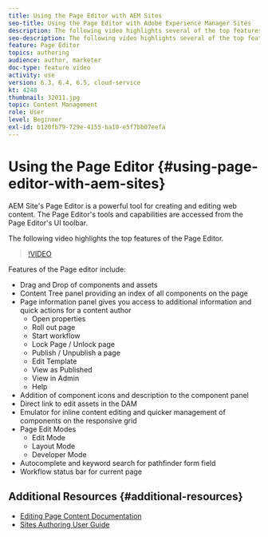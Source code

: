 ```yaml
---
title: Using the Page Editor with AEM Sites
seo-title: Using the Page Editor with Adobe Experience Manager Sites
description: The following video highlights several of the top features of the Touch-UI Sites editor in Adobe Experience Manager.
seo-description: The following video highlights several of the top features of the Touch-UI Sites editor in Adobe Experience Manager.
feature: Page Editor
topics: authoring
audience: author, marketer
doc-type: feature video
activity: use
version: 6.3, 6.4, 6.5, cloud-service
kt: 4248
thumbnail: 32011.jpg
topic: Content Management
role: User
level: Beginner
exl-id: b120fb79-729e-4155-ba10-e5f7bb07eefa
---
```

# Using the Page Editor {#using-page-editor-with-aem-sites}

AEM Site's Page Editor is a powerful tool for creating and editing web content. The Page Editor's tools and capabilities are accessed from the Page Editor's UI toolbar.

The following video highlights the top features of the Page Editor.

>[!VIDEO](https://video.tv.adobe.com/v/32011?quality=12&learn=on)

Features of the Page editor include:

* Drag and Drop of components and assets
* Content Tree panel providing an index of all components on the page
* Page information panel gives you access to additional information and quick actions for a content author
  * Open properties
  * Roll out page
  * Start workflow
  * Lock Page / Unlock page
  * Publish / Unpublish a page
  * Edit Template
  * View as Published
  * View in Admin
  * Help
* Addition of component icons and description to the component panel
* Direct link to edit assets in the DAM
* Emulator for inline content editing and quicker management of components on the responsive grid
* Page Edit Modes
  * Edit Mode
  * Layout Mode
  * Developer Mode
* Autocomplete and keyword search for pathfinder form field
* Workflow status bar for current page

## Additional Resources {#additional-resources}

* [Editing Page Content Documentation](https://experienceleague.adobe.com/docs/experience-manager-65/authoring/authoring/editing-content.html)
* [Sites Authoring User Guide](https://experienceleague.adobe.com/docs/experience-manager-65/authoring/home.html)
